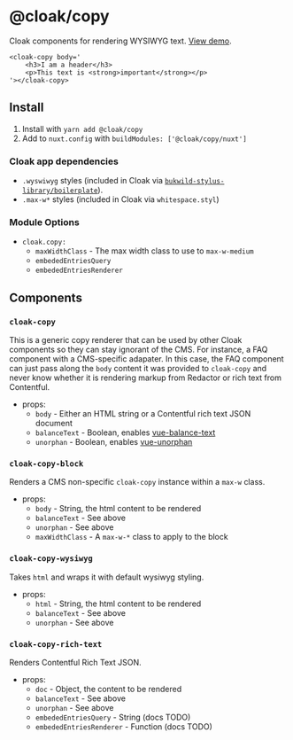 # @cloak/copy

Cloak components for rendering WYSIWYG text.  [View demo](https://cloak-copy.netlify.app/).

```vue
<cloak-copy body='
	<h3>I am a header</h3>
	<p>This text is <strong>important</strong></p>
'></cloak-copy>
```

## Install

1. Install with `yarn add @cloak/copy`
2. Add to `nuxt.config` with `buildModules: ['@cloak/copy/nuxt']`

### Cloak app dependencies

- `.wyswiwyg` styles (included in Cloak via [`bukwild-stylus-library/boilerplate`](https://github.com/BKWLD/stylus-library/blob/master/boilerplate.styl)).
- `.max-w*` styles (included in Cloak via `whitespace.styl`)

### Module Options

- `cloak.copy:`
  - `maxWidthClass` - The max width class to use to `max-w-medium`
  - `embededEntriesQuery`
  - `embededEntriesRenderer`

## Components

### `cloak-copy`

This is a generic copy renderer that can be used by other Cloak components so they can stay ignorant of the CMS.  For instance, a FAQ component with a CMS-specific adapater.  In this case, the FAQ component can just pass along the `body` content it was provided to `cloak-copy` and never know whether it is rendering markup from Redactor or rich text from Contentful.

- props:
  - `body` - Either an HTML string or a Contentful rich text JSON document
  - `balanceText` - Boolean, enables [vue-balance-text](https://github.com/BKWLD/vue-balance-text)
  - `unorphan` - Boolean, enables [vue-unorphan](https://github.com/BKWLD/vue-unorphan)

### `cloak-copy-block`

Renders a CMS non-specific `cloak-copy` instance within a `max-w` class.

- props:
  - `body` - String, the html content to be rendered
  - `balanceText` - See above
  - `unorphan` - See above
  - `maxWidthClass` - A `max-w-*` class to apply to the block

### `cloak-copy-wysiwyg`

Takes `html` and wraps it with default wysiwyg styling.

- props:
  - `html` - String, the html content to be rendered
  - `balanceText` - See above
  - `unorphan` - See above

### `cloak-copy-rich-text`

Renders Contentful Rich Text JSON.

- props:
  - `doc` - Object, the content to be rendered
  - `balanceText` - See above
  - `unorphan` - See above
  - `embededEntriesQuery` - String (docs TODO)
  - `embededEntriesRenderer` - Function (docs TODO)
